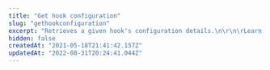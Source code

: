 ```yaml
---
title: "Get hook configuration"
slug: "gethookconfiguration"
excerpt: "Retrieves a given hook's configuration details.\n\r\n\rLearn more with the [orders hook guide](https://developers.vtex.com/vtex-rest-api/docs/orders-feed#hook).\r\n\r\n> 📘 Onboarding guide \r\n>\r\n> Check the new [Orders onboarding guide](https://developers.vtex.com/vtex-rest-api/docs/orders-overview). We created this guide to improve the onboarding experience for developers at VTEX. It assembles all documentation on our Developer Portal about Orders and is organized by focusing on the developer's journey."
hidden: false
createdAt: "2021-05-18T21:41:42.157Z"
updatedAt: "2022-08-31T20:24:41.044Z"
---
```

